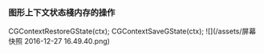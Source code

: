 ### 图形上下文状态棧内存的操作

CGContextRestoreGState(ctx);
CGContextSaveGState(ctx);
![](/assets/屏幕快照 2016-12-27 16.49.40.png)